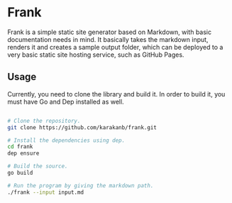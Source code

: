 # Frank

Frank is a simple static site generator based on Markdown, with basic documentation needs in mind. It basically takes the markdown input, renders it and creates a sample output folder, which can be deployed to a very basic static site hosting service, such as GitHub Pages.

## Usage

Currently, you need to clone the library and build it. In order to build it, you must have Go and Dep installed as well.
```bash

# Clone the repository.
git clone https://github.com/karakanb/frank.git

# Install the dependencies using dep.
cd frank
dep ensure

# Build the source.
go build

# Run the program by giving the markdown path.
./frank --input input.md
```